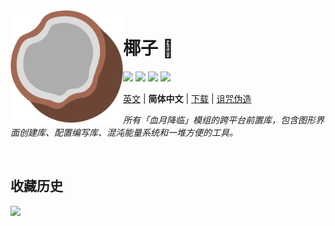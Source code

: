 <!--suppress HtmlDeprecatedAttribute, CheckImageSize -->
<img src="icon.png" align="left" width="180" alt="logo">

# 椰子 :coconut:

[![](https://img.shields.io/github/license/BMBTeam/kokos.svg)](../LICENSE)
![](http://cf.way2muchnoise.eu/versions/minecraft_kokos_all.svg)
[![](http://cf.way2muchnoise.eu/kokos.svg)](https://minecraft.curseforge.com/projects/kokos)
![](https://img.shields.io/github/v/release/BMBTeam/kokos?include_prereleases&sort=semver)

[英文](../README.md) | **简体中文** | [下载](https://github.com/BMBTeam/kokos/releases) |
[诅咒伪造](https://minecraft.curseforge.com/projects/kokos)

*所有「血月降临」模组的跨平台前置库，包含图形界面创建库、配置编写库、混沌能量系统和一堆方便的工具。*

<p>&nbsp;</p>

## 收藏历史

[![](https://api.star-history.com/svg?repos=BMBTeam/kokos&type=Timeline)](https://star-history.com/#BMBTeam/kokos&Timeline)
